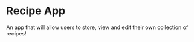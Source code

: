 # Recipe App

An app that will allow users to store, view and edit their own collection of recipes!
